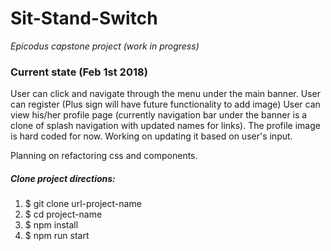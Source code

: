 # Sit-Stand-Switch
_Epicodus capstone project (work in progress)_

### Current state (Feb 1st 2018)
User can click and navigate through the menu under the main banner.
User can register (Plus sign will have future functionality to add image)
User can view his/her profile page (currently navigation bar under the banner is a clone of splash navigation with updated names for links). The profile image is hard coded for now. Working on updating it based on user's input.

Planning on refactoring css and components.

##### Clone project directions:

1. $ git clone url-project-name
2. $ cd project-name
3. $ npm install
4. $ npm run start
